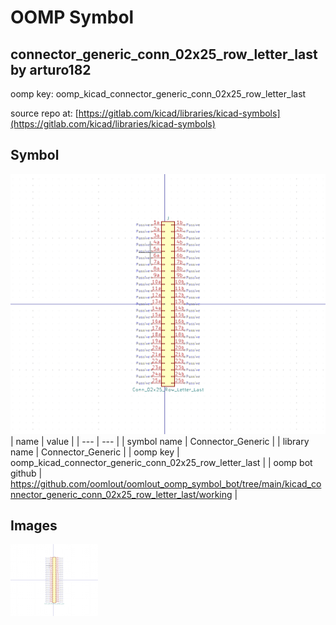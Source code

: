 # OOMP Symbol  
## connector_generic_conn_02x25_row_letter_last  by arturo182  
  
oomp key: oomp_kicad_connector_generic_conn_02x25_row_letter_last  
  
source repo at: [https://gitlab.com/kicad/libraries/kicad-symbols](https://gitlab.com/kicad/libraries/kicad-symbols)  
## Symbol  
  
[![working.png](working_600.png)](working.png)  
| name | value | 
| --- | --- | 
| symbol name | Connector_Generic | 
| library name | Connector_Generic | 
| oomp key | oomp_kicad_connector_generic_conn_02x25_row_letter_last | 
| oomp bot github | https://github.com/oomlout/oomlout_oomp_symbol_bot/tree/main/kicad_connector_generic_conn_02x25_row_letter_last/working | 
## Images  
  
[![working.png](working_140.png)](working.png)  
